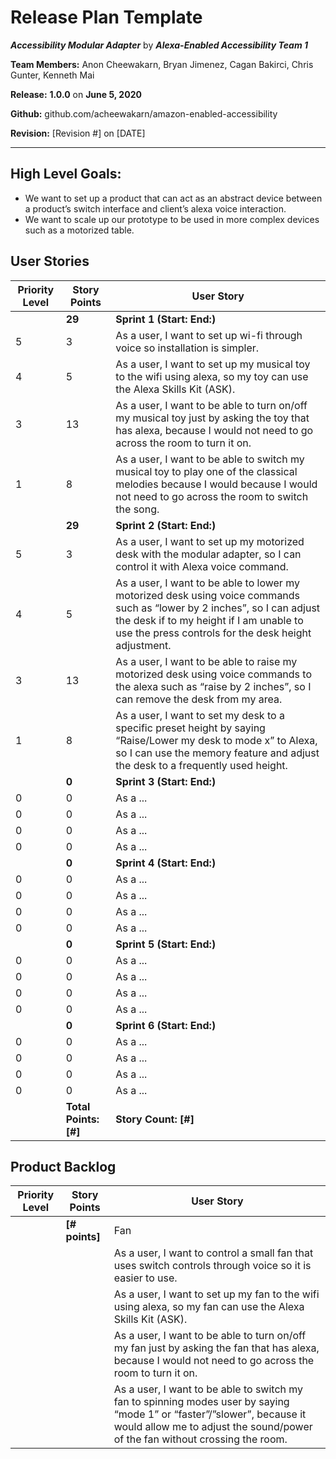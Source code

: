 # Release Plan Template

***Accessibility Modular Adapter*** by  ***Alexa-Enabled Accessibility Team 1***

**Team Members:** Anon Cheewakarn, Bryan Jimenez, Cagan Bakirci, Chris Gunter, Kenneth Mai

**Release:** **1.0.0** on **June 5, 2020**

**Github:** github.com/acheewakarn/amazon-enabled-accessibility

**Revision:** [Revision #] on [DATE]

---

## High Level Goals:
* We want to set up a product that can act as an abstract device between a product’s switch interface and client’s alexa voice interaction.
* We want to scale up our prototype to be used in more complex devices such as a motorized table.

## User Stories
|Priority Level|Story Points|User Story|
|------|------|------|
||**29**|**Sprint 1 (Start: End:)**|
|5|3|As a user, I want to set up wi-fi through voice so installation is simpler.|
|4|5|As a user, I want to set up my musical toy to the wifi using alexa, so my toy can use the Alexa Skills Kit (ASK). |
|3|13|As a user, I want to be able to turn on/off my musical toy just by asking the toy that has alexa, because I would not need to go across the room to turn it on.|
|1|8|As a user, I want to be able to switch my musical toy to play one of the classical melodies because I would because I would not need to go across the room to switch the song.|
||**29**|**Sprint 2 (Start: End:)**|
|5|3|As a user, I want to set up my motorized desk with the modular adapter, so I can control it with Alexa voice command.|
|4|5|As a user, I want to be able to lower my motorized desk using voice commands such as “lower by 2 inches”, so I can adjust the desk if to my height if I am unable to use the press controls for the desk height adjustment.|
|3|13|As a user, I want to be able to raise my motorized desk using voice commands to the alexa such as “raise by 2 inches”, so I can remove the desk from my area.|
|1|8|As a user, I want to set my desk to a specific preset height by saying “Raise/Lower my desk to mode x” to Alexa, so I can use the memory feature and adjust the desk to a frequently used height.|
||**0**|**Sprint 3 (Start: End:)**|
|0|0|As a ...|
|0|0|As a ...|
|0|0|As a ...|
|0|0|As a ...|
||**0**|**Sprint 4 (Start: End:)**|
|0|0|As a ...|
|0|0|As a ...|
|0|0|As a ...|
|0|0|As a ...|
||**0**|**Sprint 5 (Start: End:)**|
|0|0|As a ...|
|0|0|As a ...|
|0|0|As a ...|
|0|0|As a ...|
||**0**|**Sprint 6 (Start: End:)**|
|0|0|As a ...|
|0|0|As a ...|
|0|0|As a ...|
|0|0|As a ...|
||**Total Points: [#]**|**Story Count: [#]**|

## Product Backlog
|Priority Level|Story Points|User Story|
|------|------|------|
||**[# points]**|Fan|
|||As a user, I want to control a small fan that uses switch controls through voice so it is easier to use.|
|||As a user, I want to set up my fan to the wifi using alexa, so my fan can use the Alexa Skills Kit (ASK).|
|||As a user, I want to be able to turn on/off my fan just by asking the fan that has alexa, because I would not need to go across the room to turn it on.|
|||As a user, I want to be able to switch my fan to spinning modes user by saying “mode 1” or “faster”/”slower”, because it would allow me to adjust the sound/power of the fan without crossing the room.|

